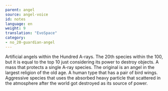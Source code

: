 ```yaml
---
parent: angel
source: angel-voice
id: notes
language: en
weight: 9
translation: "EvoSpace"
category:
- no_20-guardian-angel
---
```


Artificial angels within the Hundred A-rays. The 20th species within the 100, but it is equal to the top 10 just considering its power to destroy objects. A mass that protects a single A-ray species. The original is an angel in the largest religion of the old age. A human type that has a pair of bird wings.
Aggressive species that uses the absorbed heavy particle that scattered in the atmosphere after the world got destroyed as its source of power.

